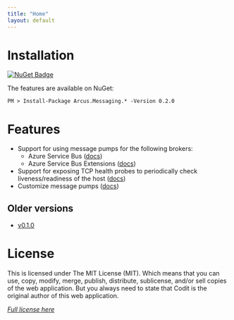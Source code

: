 ```yaml
---
title: "Home"
layout: default
---
```


# Installation

[![NuGet Badge](https://buildstats.info/nuget/Arcus.Messaging.Abstractions?packageVersion=0.1.0)](https://www.nuget.org/packages/Arcus.Messaging.Abstractions/0.2.0)

The features are available on NuGet:

```shell
PM > Install-Package Arcus.Messaging.* -Version 0.2.0
```

# Features

- Support for using message pumps for the following brokers:
    - Azure Service Bus ([docs](features/message-pumps/service-bus))
    - Azure Service Bus Extensions ([docs](features/service-bus))
- Support for exposing TCP health probes to periodically check liveness/readiness of the host ([docs](features/tcp-health-probe))
- Customize message pumps ([docs](features/message-pumps/customization))

## Older versions

- [v0.1.0](./../v0.1.0)

# License
This is licensed under The MIT License (MIT). Which means that you can use, copy, modify, merge, publish, distribute, sublicense, and/or sell copies of the web application. But you always need to state that Codit is the original author of this web application.

*[Full license here](https://github.com/arcus-azure/arcus.messaging/blob/master/LICENSE)*
